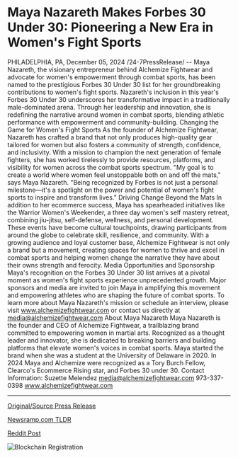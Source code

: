 # Maya Nazareth Makes Forbes 30 Under 30: Pioneering a New Era in Women's Fight Sports

PHILADELPHIA, PA, December 05, 2024 /24-7PressRelease/ -- Maya Nazareth, the visionary entrepreneur behind Alchemize Fightwear and advocate for women's empowerment through combat sports, has been named to the prestigious Forbes 30 Under 30 list for her groundbreaking contributions to women's fight sports.  Nazareth's inclusion in this year's Forbes 30 Under 30 underscores her transformative impact in a traditionally male-dominated arena. Through her leadership and innovation, she is redefining the narrative around women in combat sports, blending athletic performance with empowerment and community-building.  Changing the Game for Women's Fight Sports  As the founder of Alchemize Fightwear, Nazareth has crafted a brand that not only produces high-quality gear tailored for women but also fosters a community of strength, confidence, and inclusivity. With a mission to champion the next generation of female fighters, she has worked tirelessly to provide resources, platforms, and visibility for women across the combat sports spectrum.  "My goal is to create a world where women feel unstoppable both on and off the mats," says Maya Nazareth. "Being recognized by Forbes is not just a personal milestone—it's a spotlight on the power and potential of women's fight sports to inspire and transform lives."  Driving Change Beyond the Mats  In addition to her ecommerce success, Maya has spearheaded initiatives like the Warrior Women's Weekender, a three day women's self mastery retreat, combining jiu-jitsu, self-defense, wellness, and personal development. These events have become cultural touchpoints, drawing participants from around the globe to celebrate skill, resilience, and community.  With a growing audience and loyal customer base, Alchemize Fightwear is not only a brand but a movement, creating spaces for women to thrive and excel in combat sports and helping women change the narrative they have about their owns strength and ferocity.   Media Opportunities and Sponsorship  Maya's recognition on the Forbes 30 Under 30 list arrives at a pivotal moment as women's fight sports experience unprecedented growth. Major sponsors and media are invited to join Maya in amplifying this movement and empowering athletes who are shaping the future of combat sports.  To learn more about Maya Nazareth's mission or schedule an interview, please visit www.alchemizefightwear.com or contact us directly at media@alchemizefightwear.com  About Maya Nazareth  Maya Nazareth is the founder and CEO of Alchemize Fightwear, a trailblazing brand committed to empowering women in martial arts. Recognized as a thought leader and innovator, she is dedicated to breaking barriers and building platforms that elevate women's voices in combat sports. Maya started the brand when she was a student at the University of Delaware in 2020. In 2024 Maya and Alchemize were recognized as a Tory Burch Fellow, Clearco's Ecommerce Rising star, and Forbes 30 under 30.  Contact Information: Suzette Melendez  media@alchemizefightwear.com 973-337-0398 www.alchemizefightwear.com 

---

[Original/Source Press Release](https://www.24-7pressrelease.com/press-release/516834/maya-nazareth-makes-forbes-30-under-30-pioneering-a-new-era-in-womens-fight-sports)
                    

[Newsramp.com TLDR](https://newsramp.com/curated-news/maya-nazareth-named-to-forbes-30-under-30-for-transformative-impact-on-women-s-fight-sports/f4fe31b1adf17b4d66179b50657be317) 

 



[Reddit Post](https://www.reddit.com/r/AwardsAndRecognition/comments/1h7gz1q/maya_nazareth_named_to_forbes_30_under_30_for/) 



![Blockchain Registration](https://cdn.newsramp.app/24-7PressRelease/qrcode/2412/5/bendaoDU.webp)